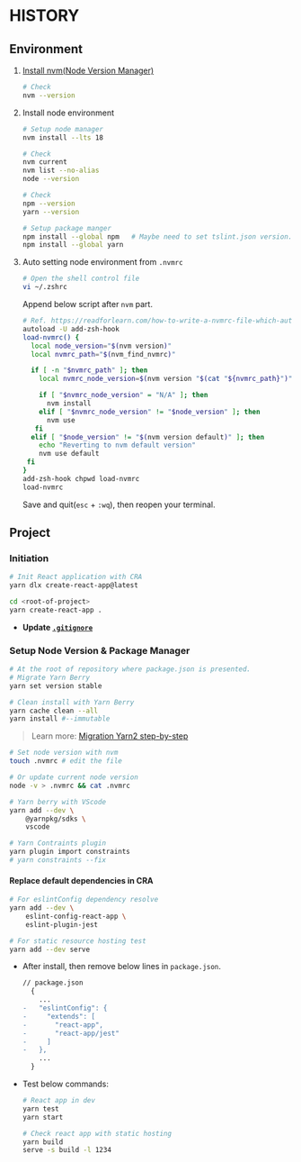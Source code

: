 # HISTORY

## Environment

1. [Install nvm(Node Version Manager)](https://github.com/nvm-sh/nvm#installing-and-updating)

   ```bash
   # Check
   nvm --version
   ```

2. Install node environment

   ```bash
   # Setup node manager
   nvm install --lts 18

   # Check
   nvm current
   nvm list --no-alias
   node --version

   # Check
   npm --version
   yarn --version

   # Setup package manger
   npm install --global npm   # Maybe need to set tslint.json version. Please check the console
   npm install --global yarn

   ```

3. Auto setting node environment from `.nvmrc`

   ```bash
   # Open the shell control file
   vi ~/.zshrc
   ```

   Append below script after `nvm` part.

   ```bash
   # Ref. https://readforlearn.com/how-to-write-a-nvmrc-file-which-automatically-change-node-version/
   autoload -U add-zsh-hook
   load-nvmrc() {
     local node_version="$(nvm version)"
     local nvmrc_path="$(nvm_find_nvmrc)"

     if [ -n "$nvmrc_path" ]; then
       local nvmrc_node_version=$(nvm version "$(cat "${nvmrc_path}")")

       if [ "$nvmrc_node_version" = "N/A" ]; then
         nvm install
       elif [ "$nvmrc_node_version" != "$node_version" ]; then
         nvm use
      fi
     elif [ "$node_version" != "$(nvm version default)" ]; then
       echo "Reverting to nvm default version"
       nvm use default
    fi
   }
   add-zsh-hook chpwd load-nvmrc
   load-nvmrc
   ```

   Save and quit(`esc` + `:wq`), then reopen your terminal.

## Project

### Initiation

```bash
# Init React application with CRA
yarn dlx create-react-app@latest

cd <root-of-project>
yarn create-react-app .
```

- **Update [`.gitignore`](.gitignore)**

### Setup Node Version & Package Manager

```bash
# At the root of repository where package.json is presented.
# Migrate Yarn Berry
yarn set version stable

# Clean install with Yarn Berry
yarn cache clean --all
yarn install #--immutable
```

> Learn more: [Migration Yarn2 step-by-step](https://yarnpkg.com/getting-started/migration#step-by-step)

```bash
# Set node version with nvm
touch .nvmrc # edit the file

# Or update current node version
node -v > .nvmrc && cat .nvmrc
```

```bash
# Yarn berry with VScode
yarn add --dev \
    @yarnpkg/sdks \
    vscode

# Yarn Contraints plugin
yarn plugin import constraints
# yarn constraints --fix
```

#### Replace default dependencies in CRA

```bash
# For eslintConfig dependency resolve
yarn add --dev \
    eslint-config-react-app \
    eslint-plugin-jest

# For static resource hosting test
yarn add --dev serve
```

- After install, then remove below lines in `package.json`.

  ```diff
  // package.json
    {
      ...
  -   "eslintConfig": {
  -     "extends": [
  -       "react-app",
  -       "react-app/jest"
  -     ]
  -   },
      ...
    }
  ```

- Test below commands:

  ```bash
  # React app in dev
  yarn test
  yarn start

  # Check react app with static hosting
  yarn build
  serve -s build -l 1234
  ```
